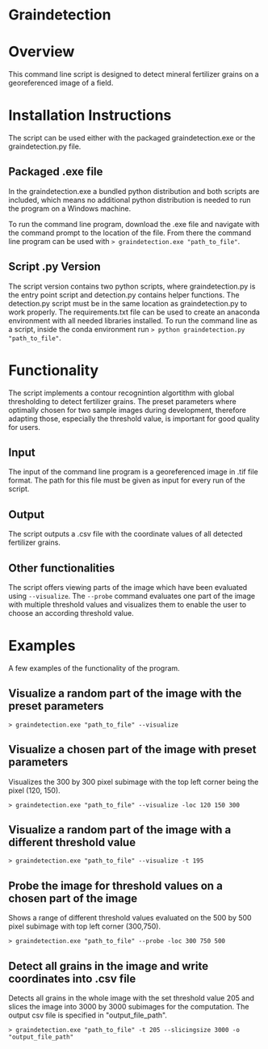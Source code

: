 # Graindetection


# Overview

This command line script is designed to detect mineral fertilizer grains on a georeferenced image of a field.


# Installation Instructions

The script can be used either with the packaged graindetection.exe or the graindetection.py file.

## Packaged .exe file

In the graindetection.exe a bundled python distribution and both scripts are included, which means no additional
python distribution is needed to run the program on a Windows machine.

To run the command line program, download the .exe file and navigate with the command prompt to the location of the file.
From there the command line program can be used with `> graindetection.exe "path_to_file"`.

## Script .py Version

The script version contains two python scripts, where graindetection.py is the entry point script
and detection.py contains helper functions. The detection.py script must be in the same location as 
graindetection.py to work properly.
The requirements.txt file can be used to create an anaconda environment with all needed libraries installed.
To run the command line as a script, inside the conda environment run `> python graindetection.py "path_to_file"`.

# Functionality

The script implements a contour recognintion algortithm with global thresholding to detect fertilizer grains.
The preset parameters where optimally chosen for two sample images during development, therefore adapting those,
especially the threshold value, is important for good quality for users.

## Input

The input of the command line program is a georeferenced image in .tif file format.
The path for this file must be given as input for every run of the script.

## Output

The script outputs a .csv file with the coordinate values of all detected fertilizer grains.

## Other functionalities

The script offers viewing parts of the image which have been evaluated using `--visualize`.
The `--probe` command evaluates one part of the image with multiple threshold values and visualizes them to enable the
user to choose an according threshold value.

# Examples
A few examples of the functionality of the program.

## Visualize a random part of the image with the preset parameters

`> graindetection.exe "path_to_file" --visualize`

## Visualize a chosen part of the image with preset parameters
Visualizes the 300 by 300 pixel subimage with the top left corner being the pixel (120, 150).

`> graindetection.exe "path_to_file" --visualize -loc 120 150 300`

## Visualize a random part of the image with a different threshold value

`> graindetection.exe "path_to_file" --visualize -t 195`

## Probe the image for threshold values on a chosen part of the image
Shows a range of different threshold values evaluated on the 500 by 500 pixel subimage with top left corner (300,750).

`> graindetection.exe "path_to_file" --probe -loc 300 750 500`

## Detect all grains in the image and write coordinates into .csv file

Detects all grains in the whole image with the set threshold value 205 and slices the image into 3000 by 3000 subimages for the computation.
The output csv file is specified in "output_file_path".

`> graindetection.exe "path_to_file" -t 205 --slicingsize 3000 -o "output_file_path"`

